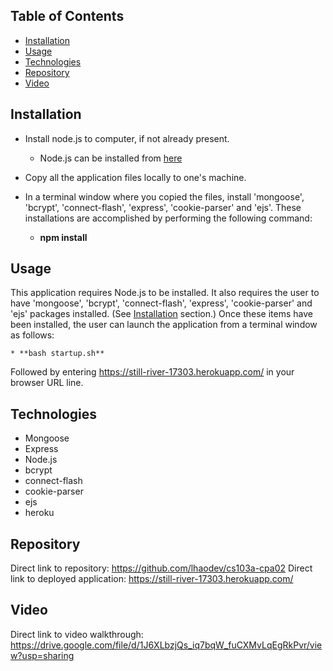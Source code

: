## Table of Contents
* [Installation](#Installation)
* [Usage](#Usage)
* [Technologies](#Technologies)
* [Repository](#Repository)
* [Video](#Video)


## Installation

* Install node.js to computer, if not already present.
    * Node.js can be installed from [here](https://nodejs.org/en/)
* Copy all the application files locally to one's machine.
* In a terminal window where you copied the files, install 'mongoose', 'bcrypt', 'connect-flash', 'express', 'cookie-parser' and 'ejs'.    These installations are accomplished by performing the following command: 

    * **npm install**

    

## Usage

This application requires Node.js to be installed.  It also requires the user to have 'mongoose', 'bcrypt', 'connect-flash', 'express', 'cookie-parser' and 'ejs' packages installed.  (See [Installation](#installation) section.)  Once these items have been installed, the user can launch the application from a terminal window as follows:

    * **bash startup.sh**

Followed by entering https://still-river-17303.herokuapp.com/ in your browser URL line.  


## Technologies

* Mongoose
* Express
* Node.js
* bcrypt
* connect-flash
* cookie-parser
* ejs
* heroku

## Repository

Direct link to repository:  https://github.com/lhaodev/cs103a-cpa02
Direct link to deployed application: https://still-river-17303.herokuapp.com/


## Video
Direct link to video walkthrough: https://drive.google.com/file/d/1J6XLbzjQs_iq7bqW_fuCXMvLqEgRkPvr/view?usp=sharing

